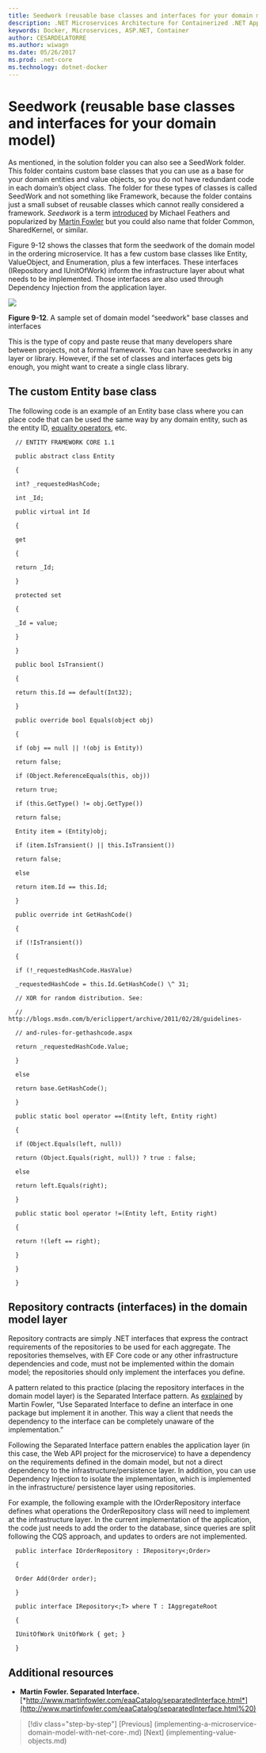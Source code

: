 ```yaml
---
title: Seedwork (reusable base classes and interfaces for your domain model) | Microsoft Docs 
description: .NET Microservices Architecture for Containerized .NET Applications | Seedwork (reusable base classes and interfaces for your domain model)
keywords: Docker, Microservices, ASP.NET, Container
author: CESARDELATORRE
ms.author: wiwagn
ms.date: 05/26/2017
ms.prod: .net-core
ms.technology: dotnet-docker
---
```

# Seedwork (reusable base classes and interfaces for your domain model)

As mentioned, in the solution folder you can also see a SeedWork folder. This folder contains custom base classes that you can use as a base for your domain entities and value objects, so you do not have redundant code in each domain’s object class. The folder for these types of classes is called SeedWork and not something like Framework, because the folder contains just a small subset of reusable classes which cannot really considered a framework. *Seedwork* is a term [introduced](http://www.artima.com/forums/flat.jsp?forum=106&thread=8826) by Michael Feathers and popularized by [Martin Fowler](https://martinfowler.com/bliki/Seedwork.html) but you could also name that folder Common, SharedKernel, or similar.

Figure 9-12 shows the classes that form the seedwork of the domain model in the ordering microservice. It has a few custom base classes like Entity, ValueObject, and Enumeration, plus a few interfaces. These interfaces (IRepository and IUnitOfWork) inform the infrastructure layer about what needs to be implemented. Those interfaces are also used through Dependency Injection from the application layer.

![](./media/image13.PNG)

**Figure 9-12**. A sample set of domain model “seedwork" base classes and interfaces

This is the type of copy and paste reuse that many developers share between projects, not a formal framework. You can have seedworks in any layer or library. However, if the set of classes and interfaces gets big enough, you might want to create a single class library.

## The custom Entity base class

The following code is an example of an Entity base class where you can place code that can be used the same way by any domain entity, such as the entity ID, [equality operators](https://msdn.microsoft.com/en-us/library/c35t2ffz.aspx), etc.

```
  // ENTITY FRAMEWORK CORE 1.1
  
  public abstract class Entity
  
  {
  
  int? _requestedHashCode;
  
  int _Id;
  
  public virtual int Id
  
  {
  
  get
  
  {
  
  return _Id;
  
  }
  
  protected set
  
  {
  
  _Id = value;
  
  }
  
  }
  
  public bool IsTransient()
  
  {
  
  return this.Id == default(Int32);
  
  }
  
  public override bool Equals(object obj)
  
  {
  
  if (obj == null || !(obj is Entity))
  
  return false;
  
  if (Object.ReferenceEquals(this, obj))
  
  return true;
  
  if (this.GetType() != obj.GetType())
  
  return false;
  
  Entity item = (Entity)obj;
  
  if (item.IsTransient() || this.IsTransient())
  
  return false;
  
  else
  
  return item.Id == this.Id;
  
  }
  
  public override int GetHashCode()
  
  {
  
  if (!IsTransient())
  
  {
  
  if (!_requestedHashCode.HasValue)
  
  _requestedHashCode = this.Id.GetHashCode() \^ 31;
  
  // XOR for random distribution. See:
  
  // http://blogs.msdn.com/b/ericlippert/archive/2011/02/28/guidelines-
  
  // and-rules-for-gethashcode.aspx
  
  return _requestedHashCode.Value;
  
  }
  
  else
  
  return base.GetHashCode();
  
  }
  
  public static bool operator ==(Entity left, Entity right)
  
  {
  
  if (Object.Equals(left, null))
  
  return (Object.Equals(right, null)) ? true : false;
  
  else
  
  return left.Equals(right);
  
  }
  
  public static bool operator !=(Entity left, Entity right)
  
  {
  
  return !(left == right);
  
  }
  
  }
  
  }
```

## Repository contracts (interfaces) in the domain model layer

Repository contracts are simply .NET interfaces that express the contract requirements of the repositories to be used for each aggregate. The repositories themselves, with EF Core code or any other infrastructure dependencies and code, must not be implemented within the domain model; the repositories should only implement the interfaces you define.

A pattern related to this practice (placing the repository interfaces in the domain model layer) is the Separated Interface pattern. As [explained](http://www.martinfowler.com/eaaCatalog/separatedInterface.html) by Martin Fowler, “Use Separated Interface to define an interface in one package but implement it in another. This way a client that needs the dependency to the interface can be completely unaware of the implementation.”

Following the Separated Interface pattern enables the application layer (in this case, the Web API project for the microservice) to have a dependency on the requirements defined in the domain model, but not a direct dependency to the infrastructure/persistence layer. In addition, you can use Dependency Injection to isolate the implementation, which is implemented in the infrastructure/ persistence layer using repositories.

For example, the following example with the IOrderRepository interface defines what operations the OrderRepository class will need to implement at the infrastructure layer. In the current implementation of the application, the code just needs to add the order to the database, since queries are split following the CQS approach, and updates to orders are not implemented.

```
  public interface IOrderRepository : IRepository<;Order>
  
  {
  
  Order Add(Order order);
  
  }
  
  public interface IRepository<;T> where T : IAggregateRoot
  
  {
  
  IUnitOfWork UnitOfWork { get; }
  
  }
```

## Additional resources

-   **Martin Fowler. Separated Interface.**
    [*http://www.martinfowler.com/eaaCatalog/separatedInterface.html*](http://www.martinfowler.com/eaaCatalog/separatedInterface.html%20)


>[!div class="step-by-step"]
[Previous] (implementing-a-microservice-domain-model-with-net-core-.md)
[Next] (implementing-value-objects.md)
